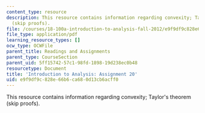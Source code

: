 ```yaml
---
content_type: resource
description: This resource contains information regarding convexity; Taylor's theorem
  (skip proofs).
file: /courses/18-100a-introduction-to-analysis-fall-2012/e9f9df9c828e66b6ca680d13cb6acff0_MIT18_100AF12_Assign_20.pdf
file_type: application/pdf
learning_resource_types: []
ocw_type: OCWFile
parent_title: Readings and Assignments
parent_type: CourseSection
parent_uid: 5ff15742-57c1-98fd-1898-19d238ec0b48
resourcetype: Document
title: 'Introduction to Analysis: Assignment 20'
uid: e9f9df9c-828e-66b6-ca68-0d13cb6acff0
---
```

This resource contains information regarding convexity; Taylor's theorem (skip proofs).

